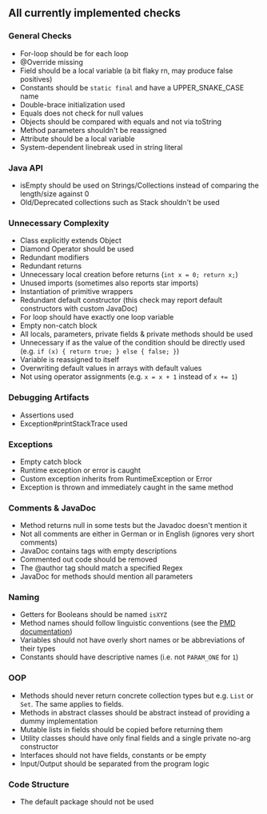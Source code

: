 ## All currently implemented checks

### General Checks
* For-loop should be for each loop
* @Override missing
* Field should be a local variable (a bit flaky rn, may produce false positives)
* Constants should be `static final` and have a UPPER_SNAKE_CASE name
* Double-brace initialization used
* Equals does not check for null values
* Objects should be compared with equals and not via toString
* Method parameters shouldn't be reassigned
* Attribute should be a local variable
* System-dependent linebreak used in string literal

### Java API
* isEmpty should be used on Strings/Collections instead of comparing the length/size against 0
* Old/Deprecated collections such as Stack shouldn't be used

### Unnecessary Complexity
* Class explicitly extends Object
* Diamond Operator should be used
* Redundant modifiers
* Redundant returns
* Unnecessary local creation before returns (`int x = 0; return x;`)
* Unused imports (sometimes also reports star imports)
* Instantiation of primitive wrappers
* Redundant default constructor (this check may report default constructors with custom JavaDoc)
* For loop should have exactly one loop variable
* Empty non-catch block
* All locals, parameters, private fields & private methods should be used
* Unnecessary if as the value of the condition should be directly used (e.g. `if (x) { return true; } else { false; }`)
* Variable is reassigned to itself
* Overwriting default values in arrays with default values
* Not using operator assignments (e.g. `x = x + 1` instead of `x += 1`)

### Debugging Artifacts
* Assertions used
* Exception#printStackTrace used

### Exceptions
* Empty catch block
* Runtime exception or error is caught
* Custom exception inherits from RuntimeException or Error
* Exception is thrown and immediately caught in the same method

### Comments & JavaDoc
* Method returns null in some tests but the Javadoc doesn't mention it
* Not all comments are either in German or in English (ignores very short comments)
* JavaDoc contains tags with empty descriptions
* Commented out code should be removed
* The @author tag should match a specified Regex
* JavaDoc for methods should mention all parameters

### Naming
* Getters for Booleans should be named `isXYZ`
* Method names should follow linguistic conventions (see the [PMD documentation](https://pmd.github.io/latest/pmd_rules_java_codestyle.html))
* Variables should not have overly short names or be abbreviations of their types
* Constants should have descriptive names (i.e. not `PARAM_ONE` for `1`)

### OOP
* Methods should never return concrete collection types but e.g. `List` or `Set`. The same applies to fields.
* Methods in abstract classes should be abstract instead of providing a dummy implementation
* Mutable lists in fields should be copied before returning them
* Utility classes should have only final fields and a single private no-arg constructor
* Interfaces should not have fields, constants or be empty
* Input/Output should be separated from the program logic

### Code Structure
* The default package should not be used
